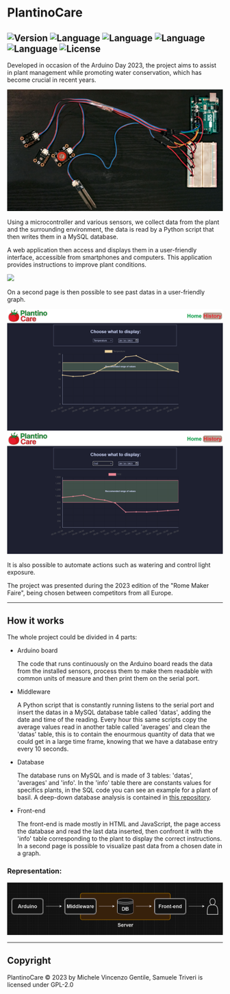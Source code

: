 # PlantinoCare

![Version](https://img.shields.io/badge/Version-0.2.0-brightgreen)
![Language](https://img.shields.io/badge/Language-javascript-yellow)
![Language](https://img.shields.io/badge/Language-python-blue)
![Language](https://img.shields.io/badge/Language-php-purple)
![Language](https://img.shields.io/badge/Language-c++-orange)
![License](https://img.shields.io/badge/License-GPL_2.0-red)
---
Developed in occasion of the Arduino Day 2023, the project aims to assist in plant management while promoting water conservation, which has become crucial in recent years. 


<img src="img/fotoAlto.jpg">


Using a microcontroller and various sensors, we collect data from the plant and the surrounding environment, the data is read by a Python script that then writes them in a MySQL database.

A web application then access and displays them in a user-friendly interface, accessible from smartphones and computers. This application provides instructions to improve plant conditions.


<img src="img/fotoApp.jpg">


On a second page is then possible to see past datas in a user-friendly graph.


<img src="img/fotoGraph.png">


<img src="img/fotoGraph2.png">


It is also possible to automate actions such as watering and control light exposure.

The project was presented during the 2023 edition of the "Rome Maker Faire", being chosen between competitors from all Europe.

---
## How it works

The whole project could be divided in 4 parts:

- Arduino board

  The code that runs continuously on the Arduino board reads the data from the installed sensors, process them to make them readable with common units of measure and then print them on the serial port.

- Middleware

  A Python script that is constantly running listens to the serial port and insert the datas in a MySQL database table called 'datas', adding the date and time of the reading. Every hour this same scripts copy the average values read in another table called 'averages' and clean the 'datas' table, this is to contain the enourmous quantity of data that we could get in a large time frame, knowing that we have a database entry every 10 seconds.

- Database
  
  The database runs on MySQL and is made of 3 tables: 'datas', 'averages' and 'info'. In the 'info' table there are constants values for specifics plants, in the SQL code you can see an example for a plant of basil. A deep-down database analysis is contained in <a href="https://github.com/mivige/PlantinoCare/blob/66d1d65ed66797f7bc709f22ad5ee403c37a6253/DB%20Analysis.md">this repository</a>.

- Front-end
  
  The front-end is made mostly in HTML and JavaScript, the page access the database and read the last data inserted, then confront it with the 'info' table corresponding to the plant to display the correct instructions. In a second page is possible to visualize past data from a chosen date in a graph.

### Representation:

<img src="img/SystemRepresentation.png">

---
## Copyright

PlantinoCare © 2023 by Michele Vincenzo Gentile, Samuele Triveri is licensed under GPL-2.0 
